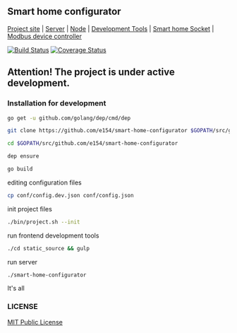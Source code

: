 Smart home configurator
-----------------------

[Project site](https://e154.github.io/smart-home/) |
[Server](https://github.com/e154/smart-home/) |
[Node](https://github.com/e154/smart-home-node/) |
[Development Tools](https://github.com/e154/smart-home-tools/) |
[Smart home Socket](https://github.com/e154/smart-home-socket/) |
[Modbus device controller](https://github.com/e154/smart-home-modbus-ctrl-v1/)

[![Build Status](https://travis-ci.org/e154/smart-home-configurator.svg?branch=master)](https://travis-ci.org/e154/smart-home-configurator)
[![Coverage Status](https://coveralls.io/repos/github/e154/smart-home-configurator/badge.svg?branch=master)](https://coveralls.io/github/e154/smart-home-configurator?branch=master)

Attention! The project is under active development.
---------

### Installation for development

```bash
go get -u github.com/golang/dep/cmd/dep

git clone https://github.com/e154/smart-home-configurator $GOPATH/src/github.com/e154/smart-home-configurator

cd $GOPATH/src/github.com/e154/smart-home-configurator

dep ensure

go build
```

editing configuration files

```bash
cp conf/config.dev.json conf/config.json

```

init project files

```bash
./bin/project.sh --init
```

run frontend development tools

```bash
./cd static_source && gulp
```

run server

```bash
./smart-home-configurator
```

It's all

### LICENSE

[MIT Public License](https://github.com/e154/smart-home-configurator/blob/master/LICENSE)